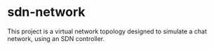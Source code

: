 # sdn-network
This project is a virtual network topology designed to simulate a chat network, using an SDN controller.
